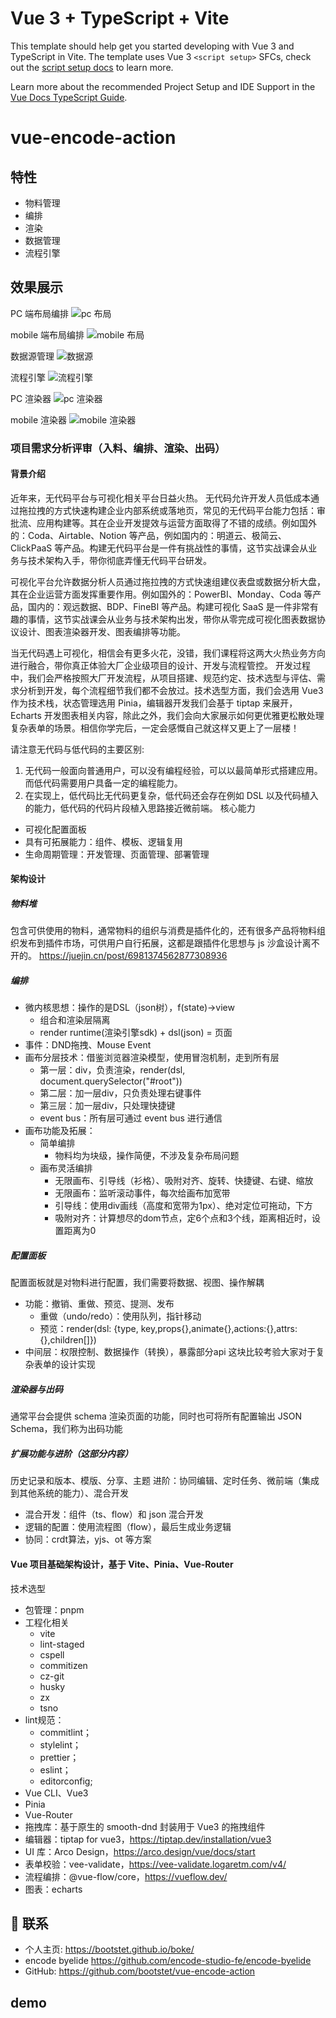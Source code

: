 # Vue 3 + TypeScript + Vite

This template should help get you started developing with Vue 3 and TypeScript in Vite. The template uses Vue 3 `<script setup>` SFCs, check out the [script setup docs](https://v3.vuejs.org/api/sfc-script-setup.html#sfc-script-setup) to learn more.

Learn more about the recommended Project Setup and IDE Support in the [Vue Docs TypeScript Guide](https://vuejs.org/guide/typescript/overview.html#project-setup).


# vue-encode-action

## 特性
- 物料管理
- 编排
- 渲染
- 数据管理
- 流程引擎

## 效果展示

PC 端布局编排
![pc 布局](example/layout-pc.jpg)

mobile 端布局编排
![mobile 布局](example/layout-mobile.jpg)

数据源管理
![数据源](example/dataSource.jpg)

流程引擎
![流程引擎](example/flow.jpg)

PC 渲染器
![pc 渲染器](example/runner-pc.jpg)

mobile 渲染器
![mobile 渲染器](example/runner-mobile.jpg)

### 项目需求分析评审（入料、编排、渲染、出码）
#### 背景介绍
近年来，无代码平台与可视化相关平台日益火热。
无代码允许开发人员低成本通过拖拉拽的方式快速构建企业内部系统或落地页，常见的无代码平台能力包括：审批流、应用构建等。其在企业开发提效与运营方面取得了不错的成绩。例如国外的：Coda、Airtable、Notion 等产品，例如国内的：明道云、极简云、ClickPaaS 等产品。构建无代码平台是一件有挑战性的事情，这节实战课会从业务与技术架构入手，带你彻底弄懂无代码平台研发。

可视化平台允许数据分析人员通过拖拉拽的方式快速组建仪表盘或数据分析大盘，其在企业运营方面发挥重要作用。例如国外的：PowerBI、Monday、Coda 等产品，国内的：观远数据、BDP、FineBI 等产品。构建可视化 SaaS 是一件非常有趣的事情，这节实战课会从业务与技术架构出发，带你从零完成可视化图表数据协议设计、图表渲染器开发、图表编排等功能。

当无代码遇上可视化，相信会有更多火花，没错，我们课程将这两大火热业务方向进行融合，带你真正体验大厂企业级项目的设计、开发与流程管控。
开发过程中，我们会严格按照大厂开发流程，从项目搭建、规范约定、技术选型与评估、需求分析到开发，每个流程细节我们都不会放过。技术选型方面，我们会选用 Vue3 作为技术栈，状态管理选用 Pinia，编辑器开发我们会基于 tiptap 来展开，Echarts 开发图表相关内容，除此之外，我们会向大家展示如何更优雅更松散处理复杂表单的场景。相信你学完后，一定会感慨自己就这样又更上了一层楼！

请注意无代码与低代码的主要区别:
1. 无代码一般面向普通用户，可以没有编程经验，可以以最简单形式搭建应用。而低代码需要用户具备一定的编程能力。
2. 在实现上，低代码比无代码更复杂，低代码还会存在例如 DSL 以及代码植入的能力，低代码的代码片段植入思路接近微前端。
核心能力
- 可视化配置面板
- 具有可拓展能力：组件、模板、逻辑复用
- 生命周期管理：开发管理、页面管理、部署管理

#### 架构设计
##### 物料堆
包含可供使用的物料，通常物料的组织与消费是插件化的，还有很多产品将物料组织发布到插件市场，可供用户自行拓展，这都是跟插件化思想与 js 沙盒设计离不开的。
https://juejin.cn/post/6981374562877308936

##### 编排
- 微内核思想：操作的是DSL（json树），f(state)->view 
  - 组合和渲染层隔离
  - render runtime(渲染引擎sdk) + dsl(json) = 页面
- 事件：DND拖拽、Mouse Event
- 画布分层技术：借鉴浏览器渲染模型，使用冒泡机制，走到所有层 
  - 第一层：div，负责渲染，render(dsl, document.querySelector("#root"))
  - 第二层：加一层div，只负责处理右键事件
  - 第三层：加一层div，只处理快捷键
  - event bus：所有层可通过 event bus 进行通信
- 画布功能及拓展：
  - 简单编排
    - 物料均为块级，操作简便，不涉及复杂布局问题
  - 画布灵活编排
    - 无限画布、引导线（衫格）、吸附对齐、旋转、快捷键、右键、缩放 
    - 无限画布：监听滚动事件，每次给画布加宽带
    - 引导线：使用div画线（高度和宽带为1px）、绝对定位可拖动，下方
    - 吸附对齐：计算想尽的dom节点，定6个点和3个线，距离相近时，设置距离为0

##### 配置面板
配置面板就是对物料进行配置，我们需要将数据、视图、操作解耦
- 功能：撤销、重做、预览、提测、发布 
  - 重做（undo/redo）：使用队列，指针移动
  - 预览：render(dsl: {type, key,props{},animate{},actions:{},attrs:{},children[]})
- 中间层：权限控制、数据操作（转换），暴露部分api
这块比较考验大家对于复杂表单的设计实现

##### 渲染器与出码
通常平台会提供 schema 渲染页面的功能，同时也可将所有配置输出 JSON Schema，我们称为出码功能

##### 扩展功能与进阶（这部分内容）
历史记录和版本、模版、分享、主题
进阶：协同编辑、定时任务、微前端（集成到其他系统的能力）、混合开发
- 混合开发：组件（ts、flow）和 json 混合开发
- 逻辑的配置：使用流程图（flow），最后生成业务逻辑
- 协同：crdt算法，yjs、ot 等方案

#### Vue 项目基础架构设计，基于 Vite、Pinia、Vue-Router
技术选型
- 包管理：pnpm
- 工程化相关
  - vite
  - lint-staged
  - cspell
  - commitizen
  - cz-git
  - husky
  - zx
  - tsno
- lint规范：
  - commitlint；
  - stylelint；
  - prettier；
  - eslint；
  - editorconfig;
- Vue CLI、Vue3
- Pinia
- Vue-Router
- 拖拽库：基于原生的 smooth-dnd 封装用于 Vue3 的拖拽组件
- 编辑器：tiptap for vue3，https://tiptap.dev/installation/vue3
- UI 库：Arco Design，https://arco.design/vue/docs/start
- 表单校验：vee-validate，https://vee-validate.logaretm.com/v4/
- 流程编排：@vue-flow/core，https://vueflow.dev/
- 图表：echarts

## 📧 联系
- 个人主页: https://bootstet.github.io/boke/
- encode byelide https://github.com/encode-studio-fe/encode-byelide
- GitHub: https://github.com/bootstet/vue-encode-action
## demo
